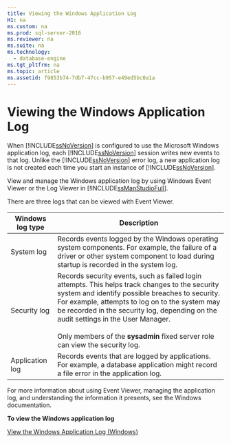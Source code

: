 ```yaml
---
title: Viewing the Windows Application Log
H1: na
ms.custom: na
ms.prod: sql-server-2016
ms.reviewer: na
ms.suite: na
ms.technology: 
  - database-engine
ms.tgt_pltfrm: na
ms.topic: article
ms.assetid: f9853b74-7db7-47cc-b957-e49ed5bc0a1a
---
```

# Viewing the Windows Application Log
  When [!INCLUDE[ssNoVersion](../../Token/Other/ssNoVersion_md.md)] is configured to use the Microsoft Windows application log, each [!INCLUDE[ssNoVersion](../../Token/Other/ssNoVersion_md.md)] session writes new events to that log. Unlike the [!INCLUDE[ssNoVersion](../../Token/Other/ssNoVersion_md.md)] error log, a new application log is not created each time you start an instance of [!INCLUDE[ssNoVersion](../../Token/Other/ssNoVersion_md.md)].  
  
 View and manage the Windows application log by using Windows Event Viewer or the Log Viewer in [!INCLUDE[ssManStudioFull](../../Token/Other/ssManStudioFull_md.md)].  
  
 There are three logs that can be viewed with Event Viewer.  
  
|Windows log type|Description|  
|----------------------|-----------------|  
|System log|Records events logged by the Windows operating system components. For example, the failure of a driver or other system component to load during startup is recorded in the system log.|  
|Security log|Records security events, such as failed login attempts. This helps track changes to the security system and identify possible breaches to security. For example, attempts to log on to the system may be recorded in the security log, depending on the audit settings in the User Manager.<br /><br /> Only members of the **sysadmin** fixed server role can view the security log.|  
|Application log|Records events that are logged by applications. For example, a database application might record a file error in the application log.|  
  
 For more information about using Event Viewer, managing the application log, and understanding the information it presents, see the Windows documentation.  
  
 **To view the Windows application log**  
  
 [View the Windows Application Log &#40;Windows&#41;](../../Topics/TopicNameNotContainA/View-the-Windows-Application-Log--Windows-.md)  
  
  